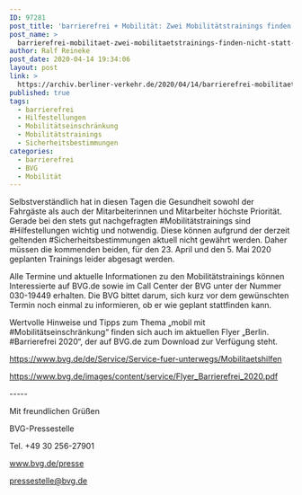 ```yaml
---
ID: 97281
post_title: 'barrierefrei + Mobilität: Zwei Mobilitätstrainings finden nicht statt, aus BVG'
post_name: >
  barrierefrei-mobilitaet-zwei-mobilitaetstrainings-finden-nicht-statt-aus-bvg
author: Ralf Reineke
post_date: 2020-04-14 19:34:06
layout: post
link: >
  https://archiv.berliner-verkehr.de/2020/04/14/barrierefrei-mobilitaet-zwei-mobilitaetstrainings-finden-nicht-statt-aus-bvg/
published: true
tags:
  - barrierefrei
  - Hilfestellungen
  - Mobilitätseinschränkung
  - Mobilitätstrainings
  - Sicherheitsbestimmungen
categories:
  - barrierefrei
  - BVG
  - Mobilität
---
```

<p style="font-weight: 400;">Selbstverständlich hat in diesen Tagen die Gesundheit sowohl der Fahrgäste als auch der Mitarbeiterinnen und Mitarbeiter höchste Priorität. Gerade bei den stets gut nachgefragten #Mobilitätstrainings sind #Hilfestellungen wichtig und notwendig. Diese können aufgrund der derzeit geltenden #Sicherheitsbestimmungen aktuell nicht gewährt werden. Daher müssen die kommenden beiden, für den 23. April und den 5. Mai 2020 geplanten Trainings leider abgesagt werden.</p>
<p style="font-weight: 400;">Alle Termine und aktuelle Informationen zu den Mobilitätstrainings können Interessierte auf BVG.de sowie im Call Center der BVG unter der Nummer 030-19449 erhalten. Die BVG bittet darum, sich kurz vor dem gewünschten Termin noch einmal zu informieren, ob er wie geplant stattfinden kann.</p>
<p style="font-weight: 400;">Wertvolle Hinweise und Tipps zum Thema „mobil mit #Mobilitätseinschränkung“ finden sich auch im aktuellen Flyer „Berlin. #Barrierefrei 2020“, der auf BVG.de zum Download zur Verfügung steht.</p>
<p style="font-weight: 400;"><a href="https://www.bvg.de/de/Service/Service-fuer-unterwegs/Mobilitaetshilfen" data-saferedirecturl="https://www.google.com/url?q=https://www.bvg.de/de/Service/Service-fuer-unterwegs/Mobilitaetshilfen&amp;source=gmail&amp;ust=1587537280778000&amp;usg=AFQjCNHI0GHUz2_2FM8XZaaNeRd8i-SxJA">https://www.bvg.de/de/Service/Service-fuer-unterwegs/Mobilitaetshilfen</a></p>
<p style="font-weight: 400;"><a href="https://www.bvg.de/images/content/service/Flyer_Barrierefrei_2020.pdf" data-saferedirecturl="https://www.google.com/url?q=https://www.bvg.de/images/content/service/Flyer_Barrierefrei_2020.pdf&amp;source=gmail&amp;ust=1587537280778000&amp;usg=AFQjCNFlj3tQgcFSNV1x8Y5KXSpN4ERSRQ">https://www.bvg.de/images/content/service/Flyer_Barrierefrei_2020.pdf</a></p>
<p style="font-weight: 400;">-----</p>
<p style="font-weight: 400;">Mit freundlichen Grüßen</p>
<p style="font-weight: 400;">BVG-Pressestelle</p>
<p style="font-weight: 400;">Tel. +49 30 256-27901</p>
<p style="font-weight: 400;"><a href="http://www.bvg.de/presse" data-saferedirecturl="https://www.google.com/url?q=http://www.bvg.de/presse&amp;source=gmail&amp;ust=1587537280778000&amp;usg=AFQjCNEDO2UR7xKC4XIUJkRKtE1m0KI6qQ">www.bvg.de/presse</a></p>
<p style="font-weight: 400;"><a href="mailto:pressestelle@bvg.de">pressestelle@bvg.de</a></p>